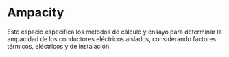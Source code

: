 # Ampacity
Este espacio especifica los métodos de cálculo y ensayo para determinar la ampacidad de los conductores eléctricos aislados, considerando factores térmicos, eléctricos y de instalación.
